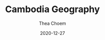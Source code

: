 ---
layout: post
title: Cambodia Geography
permalink: /portfolios/camgeo/
date: 2020-12-27
categories: portfolio
author: Thea Choem
comments: true
cover:
ss1: assets/portfolios/camgeo/home.png
ss2: assets/portfolios/camgeo/provincedetail.png
bg-color: CE2B30
---